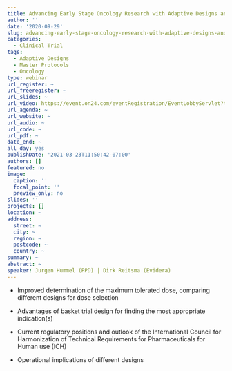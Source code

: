 ```yaml
---
title: Advancing Early Stage Oncology Research with Adaptive Designs and Master Protocols
author: ''
date: '2020-09-29'
slug: advancing-early-stage-oncology-research-with-adaptive-designs-and-master-protocols
categories:
  - Clinical Trial
tags:
  - Adaptive Designs
  - Master Protocols
  - Oncology
type: webinar
url_register: ~
url_freeregister: ~
url_slides: ~
url_video: https://event.on24.com/eventRegistration/EventLobbyServlet?target=reg20.jsp&mode=login&eventid=2543295&sessionid=1&key=37BE76E909C6EAA988BE8BABE2717C28&regTag=&V2=false&sourcepage=register
url_agenda: ~
url_website: ~
url_audio: ~
url_code: ~
url_pdf: ~
date_end: ~
all_day: yes
publishDate: '2021-03-23T11:50:42-07:00'
authors: []
featured: no
image:
  caption: ''
  focal_point: ''
  preview_only: no
slides: ''
projects: []
location: ~
address:
  street: ~
  city: ~
  region: ~
  postcode: ~
  country: ~
summary: ~
abstract: ~
speaker: Jurgen Hummel (PPD) | Dirk Reitsma (Evidera)
---
```

<!--more-->
- Improved determination of the maximum tolerated dose, comparing different designs for dose selection  

- Advantages of basket trial design for finding the most appropriate indication(s)  

- Current regulatory positions and outlook of the International Council for Harmonization of Technical Requirements for Pharmaceuticals for Human use (ICH)  

- Operational implications of different designs  